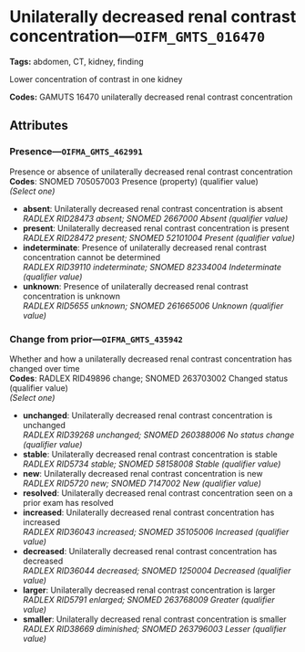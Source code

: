 # Unilaterally decreased renal contrast concentration—`OIFM_GMTS_016470`

**Tags:** abdomen, CT, kidney, finding

Lower concentration of contrast in one kidney

**Codes:** GAMUTS 16470 unilaterally decreased renal contrast concentration

## Attributes

### Presence—`OIFMA_GMTS_462991`

Presence or absence of unilaterally decreased renal contrast concentration  
**Codes**: SNOMED 705057003 Presence (property) (qualifier value)  
*(Select one)*

- **absent**: Unilaterally decreased renal contrast concentration is absent  
_RADLEX RID28473 absent; SNOMED 2667000 Absent (qualifier value)_
- **present**: Unilaterally decreased renal contrast concentration is present  
_RADLEX RID28472 present; SNOMED 52101004 Present (qualifier value)_
- **indeterminate**: Presence of unilaterally decreased renal contrast concentration cannot be determined  
_RADLEX RID39110 indeterminate; SNOMED 82334004 Indeterminate (qualifier value)_
- **unknown**: Presence of unilaterally decreased renal contrast concentration is unknown  
_RADLEX RID5655 unknown; SNOMED 261665006 Unknown (qualifier value)_

### Change from prior—`OIFMA_GMTS_435942`

Whether and how a unilaterally decreased renal contrast concentration has changed over time  
**Codes**: RADLEX RID49896 change; SNOMED 263703002 Changed status (qualifier value)  
*(Select one)*

- **unchanged**: Unilaterally decreased renal contrast concentration is unchanged  
_RADLEX RID39268 unchanged; SNOMED 260388006 No status change (qualifier value)_
- **stable**: Unilaterally decreased renal contrast concentration is stable  
_RADLEX RID5734 stable; SNOMED 58158008 Stable (qualifier value)_
- **new**: Unilaterally decreased renal contrast concentration is new  
_RADLEX RID5720 new; SNOMED 7147002 New (qualifier value)_
- **resolved**: Unilaterally decreased renal contrast concentration seen on a prior exam has resolved  
- **increased**: Unilaterally decreased renal contrast concentration has increased  
_RADLEX RID36043 increased; SNOMED 35105006 Increased (qualifier value)_
- **decreased**: Unilaterally decreased renal contrast concentration has decreased  
_RADLEX RID36044 decreased; SNOMED 1250004 Decreased (qualifier value)_
- **larger**: Unilaterally decreased renal contrast concentration is larger  
_RADLEX RID5791 enlarged; SNOMED 263768009 Greater (qualifier value)_
- **smaller**: Unilaterally decreased renal contrast concentration is smaller  
_RADLEX RID38669 diminished; SNOMED 263796003 Lesser (qualifier value)_